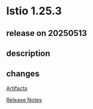 # Istio 1.25.3

## release on 20250513
## description
## changes
<a href="http://gcsweb.istio.io/gcs/istio-release/releases/1.25.3/" rel="nofollow">Artifacts</a>  

<a href="https://istio.io/news/releases/1.25.x/announcing-1.25.3/" rel="nofollow">Release Notes</a>

